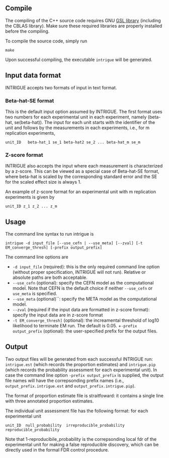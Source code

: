 ## Compile

The compiling of the C++ source code requires GNU [GSL library](https://www.gnu.org/software/gsl/) (including the CBLAS library). Make sure these required libraries are properly installed before the compiling.    

To compile the source code, simply run 
```
make 
```
Upon successful compiling, the executable ``intrigue`` will be generated. 


## Input data format

INTRIGUE accepts two formats of input in text format. 


### Beta-hat-SE format

This is the default input option assumed by INTRIGUE. The first format uses two numbers for each experimental unit in each experiment, namely (beta-hat, se(beta-hat)). The input for each unit starts with the identifier of the unit and follows by the measurements in each experiments, i.e., for m replication experiments,
```
unit_ID   beta-hat_1 se_1 beta-hat2 se_2 ... beta-hat_m se_m
```

### Z-score format

INTRIGUE also accepts the input where each measurement is characterized by a z-score. This can be viewed as a special case of Beta-hat-SE format, where beta-hat is scaled by the corresponding standard error and the SE for the scaled effect size is always 1. 

An example of z-score format for an experimental unit with m replication experiments is given by 
```
unit_ID z_1 z_2 ... z_m
```


## Usage

The command line syntax to run intrigue is 

```
intrigue -d input_file [--use_cefn | --use_meta] [--zval] [-t EM_converge_thresh] [-prefix output_prefix]
```

The command line options are 

+ ``-d input_file`` (required): this is the only required command line option (without proper specification, INTRIGUE will not run). Relative or absolute paths are both acceptable.
+ ``--use_cefn`` (optional): specify the CEFN model as the computational model. Note that CEFN is the default choice if neither ``--use_cefn`` or ``use_meta`` is specified.
+ ``--use_meta`` (optional)``: specify the META model as the computational model. 
+ ``--zval`` (required if the input data are formatted in z-score format): specify the input data are in z-score format
+ ``-t EM_converge_thresh]`` (optional): the increamental threshold of log10 likelihood to terminate EM run. The default is 0.05.
+``-prefix output_prefix`` (optional): the user-specified prefix for the output files.

## Output 

Two output files will be generated from each successful INTRIGUE run: ``intrigue.est`` (which records the proportion estimates) and ``intrigue.pip`` (which records the probability assessment for each experimental unit). In case the command line option ``-prefix output_prefix`` is supplied, the output file names will have the correpsonding prefix names (i.e., ``output_prefix.intrigue.est`` and ``output_prefix.intrigue.pip``).


The format of proportion estimate file is straitfoward: it contains a single line with three annotated proportion estimates.


The individual unit assessment file has the following format: for each experimental unit 

```
unit_ID  null_probability  irreproducible_probability reproducible_probability
```

Note that 1-reproducibile_probability is the correpsonding local fdr of the experimental unit for making a false reproducible discovery, which can be directly used in the formal FDR control procedure.




